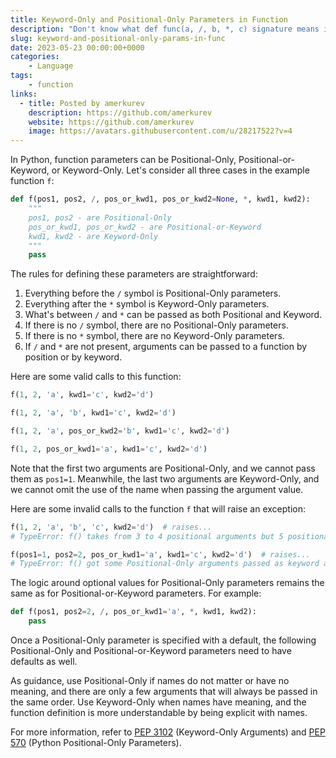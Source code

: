 ```yaml
---
title: Keyword-Only and Positional-Only Parameters in Function
description: "Don't know what def func(a, /, b, *, c) signature means in Python? OK, read this short explanation."
slug: keyword-and-positional-only-params-in-func
date: 2023-05-23 00:00:00+0000
categories:
    - Language
tags:
    - function
links:
  - title: Posted by amerkurev
    description: https://github.com/amerkurev
    website: https://github.com/amerkurev
    image: https://avatars.githubusercontent.com/u/28217522?v=4
---
```


In Python, function parameters can be Positional-Only, Positional-or-Keyword, or Keyword-Only. 
Let's consider all three cases in the example function `f`:

```python
def f(pos1, pos2, /, pos_or_kwd1, pos_or_kwd2=None, *, kwd1, kwd2):
    """
    pos1, pos2 - are Positional-Only
    pos_or_kwd1, pos_or_kwd2 - are Positional-or-Keyword
    kwd1, kwd2 - are Keyword-Only
    """
    pass
```

The rules for defining these parameters are straightforward:

1. Everything before the `/` symbol is Positional-Only parameters.
2. Everything after the `*` symbol is Keyword-Only parameters.
3. What's between `/` and `*` can be passed as both Positional and Keyword.
4. If there is no `/` symbol, there are no Positional-Only parameters.
5. If there is no `*` symbol, there are no Keyword-Only parameters.
6. If `/` and `*` are not present, arguments can be passed to a function by position or by keyword.

Here are some valid calls to this function:

```python
f(1, 2, 'a', kwd1='c', kwd2='d')

f(1, 2, 'a', 'b', kwd1='c', kwd2='d')

f(1, 2, 'a', pos_or_kwd2='b', kwd1='c', kwd2='d')

f(1, 2, pos_or_kwd1='a', kwd1='c', kwd2='d')
```

Note that the first two arguments are Positional-Only, and we cannot pass them as `pos1=1`. 
Meanwhile, the last two arguments are Keyword-Only, and we cannot omit the use of the name when passing the argument value.

Here are some invalid calls to the function `f` that will raise an exception:

```python
f(1, 2, 'a', 'b', 'c', kwd2='d')  # raises... 
# TypeError: f() takes from 3 to 4 positional arguments but 5 positional arguments (and 1 Keyword-Only argument) were given

f(pos1=1, pos2=2, pos_or_kwd1='a', kwd1='c', kwd2='d')  # raises... 
# TypeError: f() got some Positional-Only arguments passed as keyword arguments: 'pos1, pos2'
```

The logic around optional values for Positional-Only parameters remains the same as for Positional-or-Keyword parameters. For example:

```python
def f(pos1, pos2=2, /, pos_or_kwd1='a', *, kwd1, kwd2):
    pass
```

Once a Positional-Only parameter is specified with a default, 
the following Positional-Only and Positional-or-Keyword parameters need to have defaults as well.

As guidance, use Positional-Only if names do not matter or have no meaning, and there are only a few arguments that will always be passed in the same order. 
Use Keyword-Only when names have meaning, and the function definition is more understandable by being explicit with names.

For more information, refer to [PEP 3102](https://peps.python.org/pep-3102/) (Keyword-Only Arguments) and [PEP 570](https://peps.python.org/pep-0570/) (Python Positional-Only Parameters).
